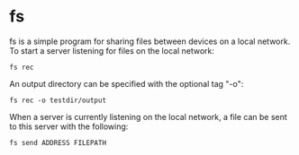 # fs

fs is a simple program for sharing files between devices on a local network.
To start a server listening for files on the local network:

    fs rec
An output directory can be specified with the optional tag "-o":

    fs rec -o testdir/output

When a server is currently listening on the local network, a file can be sent to this server with the following:

    fs send ADDRESS FILEPATH
